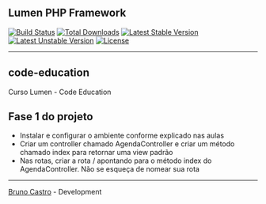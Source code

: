 ## Lumen PHP Framework

[![Build Status](https://travis-ci.org/laravel/lumen-framework.svg)](https://travis-ci.org/laravel/lumen-framework)
[![Total Downloads](https://poser.pugx.org/laravel/lumen-framework/d/total.svg)](https://packagist.org/packages/laravel/lumen-framework)
[![Latest Stable Version](https://poser.pugx.org/laravel/lumen-framework/v/stable.svg)](https://packagist.org/packages/laravel/lumen-framework)
[![Latest Unstable Version](https://poser.pugx.org/laravel/lumen-framework/v/unstable.svg)](https://packagist.org/packages/laravel/lumen-framework)
[![License](https://poser.pugx.org/laravel/lumen-framework/license.svg)](https://packagist.org/packages/laravel/lumen-framework)

<hr>

## code-education
Curso Lumen - Code Education

## Fase 1 do projeto
 
 - Instalar e configurar o ambiente conforme explicado nas aulas
 - Criar um controller chamado AgendaController e criar um método chamado index para retornar uma view padrão
 - Nas rotas, criar a rota / apontando para o método index do AgendaController. Não se esqueça de nomear sua rota
 

 
 
------------------------------------------------------------------------------------------
[Bruno Castro](http://www.bhzautomacao.com.br) - Development